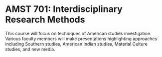# AMST 701: Interdisciplinary Research Methods

This course will focus on techniques of American studies investigation. Various faculty members will make presentations highlighting approaches including Southern studies, American Indian studies, Material Culture studies, and new media.